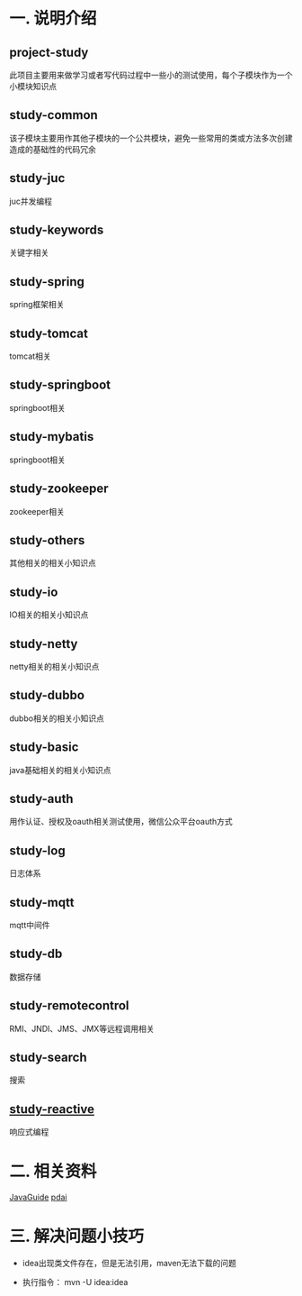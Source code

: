 # 一. 说明介绍
## project-study
此项目主要用来做学习或者写代码过程中一些小的测试使用，每个子模块作为一个小模块知识点

## study-common
该子模块主要用作其他子模块的一个公共模块，避免一些常用的类或方法多次创建造成的基础性的代码冗余

## study-juc
juc并发编程

## study-keywords
关键字相关

## study-spring
spring框架相关

## study-tomcat
tomcat相关

## study-springboot
springboot相关

## study-mybatis
springboot相关

## study-zookeeper
zookeeper相关

## study-others
其他相关的相关小知识点

## study-io
IO相关的相关小知识点

## study-netty
netty相关的相关小知识点

## study-dubbo
dubbo相关的相关小知识点

## study-basic
java基础相关的相关小知识点

## study-auth
用作认证、授权及oauth相关测试使用，微信公众平台oauth方式

## study-log
日志体系

## study-mqtt
mqtt中间件

## study-db
数据存储

## study-remotecontrol
RMI、JNDI、JMS、JMX等远程调用相关

## study-search
搜索

## [study-reactive](./study-reactive)
响应式编程

# 二. 相关资料
[JavaGuide](https://javaguide.cn)
[pdai](https://pdai.tech/)

# 三. 解决问题小技巧
+ idea出现类文件存在，但是无法引用，maven无法下载的问题 
 - 执行指令： mvn -U idea:idea 
